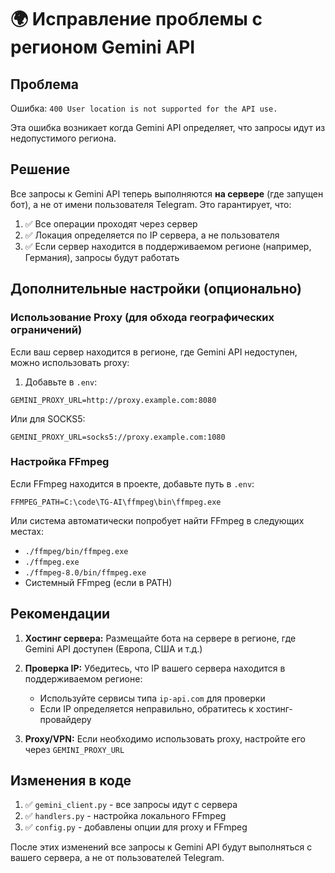 # 🌍 Исправление проблемы с регионом Gemini API

## Проблема
Ошибка: `400 User location is not supported for the API use.`

Эта ошибка возникает когда Gemini API определяет, что запросы идут из недопустимого региона.

## Решение

Все запросы к Gemini API теперь выполняются **на сервере** (где запущен бот), а не от имени пользователя Telegram. Это гарантирует, что:

1. ✅ Все операции проходят через сервер
2. ✅ Локация определяется по IP сервера, а не пользователя
3. ✅ Если сервер находится в поддерживаемом регионе (например, Германия), запросы будут работать

## Дополнительные настройки (опционально)

### Использование Proxy (для обхода географических ограничений)

Если ваш сервер находится в регионе, где Gemini API недоступен, можно использовать proxy:

1. Добавьте в `.env`:
```env
GEMINI_PROXY_URL=http://proxy.example.com:8080
```

Или для SOCKS5:
```env
GEMINI_PROXY_URL=socks5://proxy.example.com:1080
```

### Настройка FFmpeg

Если FFmpeg находится в проекте, добавьте путь в `.env`:
```env
FFMPEG_PATH=C:\code\TG-AI\ffmpeg\bin\ffmpeg.exe
```

Или система автоматически попробует найти FFmpeg в следующих местах:
- `./ffmpeg/bin/ffmpeg.exe`
- `./ffmpeg.exe`
- `./ffmpeg-8.0/bin/ffmpeg.exe`
- Системный FFmpeg (если в PATH)

## Рекомендации

1. **Хостинг сервера:** Размещайте бота на сервере в регионе, где Gemini API доступен (Европа, США и т.д.)

2. **Проверка IP:** Убедитесь, что IP вашего сервера находится в поддерживаемом регионе:
   - Используйте сервисы типа `ip-api.com` для проверки
   - Если IP определяется неправильно, обратитесь к хостинг-провайдеру

3. **Proxy/VPN:** Если необходимо использовать proxy, настройте его через `GEMINI_PROXY_URL`

## Изменения в коде

1. ✅ `gemini_client.py` - все запросы идут с сервера
2. ✅ `handlers.py` - настройка локального FFmpeg
3. ✅ `config.py` - добавлены опции для proxy и FFmpeg

После этих изменений все запросы к Gemini API будут выполняться с вашего сервера, а не от пользователей Telegram.

